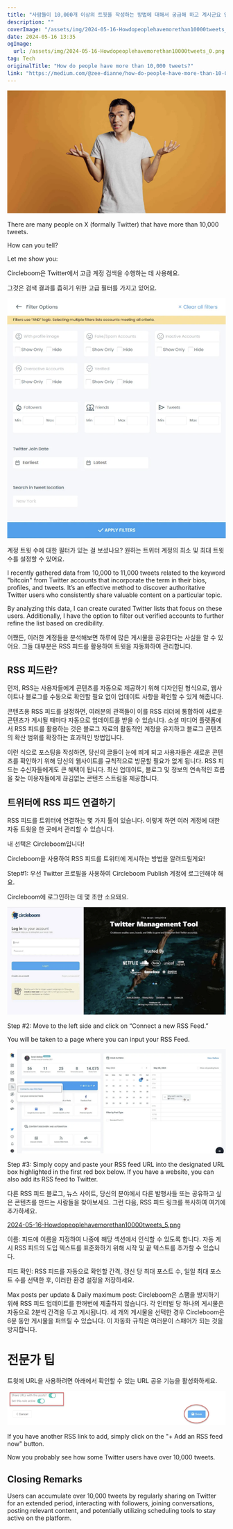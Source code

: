 ```yaml
---
title: "사람들이 10,000개 이상의 트윗을 작성하는 방법에 대해서 궁금해 하고 계시군요 인기 있는 소셜미디어 서비스인 트위터를 사용하면 많은 사람들이 많은 트윗을 작성하게 됩니다 트위터를 사용하다 보면 일상 생활 이야기, 관심사 및 소식을 공유할 수 있기 때문에 점차 많은 트윗이 생기게 됩니다 매일 활발하게 활동하고 다양한 주제에 관심을 가져 보시면 여러분도 금방 10,000개 이상의 트윗을 작성할 수 있을 거예요 부디 트위터를 통해 즐겁게 소통해보시길 바랍니다"
description: ""
coverImage: "/assets/img/2024-05-16-Howdopeoplehavemorethan10000tweets_0.png"
date: 2024-05-16 13:35
ogImage:
  url: /assets/img/2024-05-16-Howdopeoplehavemorethan10000tweets_0.png
tag: Tech
originalTitle: "How do people have more than 10,000 tweets?"
link: "https://medium.com/@zee-dianne/how-do-people-have-more-than-10-000-tweets-a4ac10511c68"
---
```



![Image](/assets/img/2024-05-16-Howdopeoplehavemorethan10000tweets_0.png)

There are many people on X (formally Twitter) that have more than 10,000 tweets.

How can you tell?

Let me show you:


<div class="content-ad"></div>

Circleboom은 Twitter에서 고급 계정 검색을 수행하는 데 사용해요.

그것은 검색 결과를 좁히기 위한 고급 필터를 가지고 있어요.

![Circleboom](/assets/img/2024-05-16-Howdopeoplehavemorethan10000tweets_1.png)

계정 트윗 수에 대한 필터가 있는 걸 보셨나요? 원하는 트위터 계정의 최소 및 최대 트윗 수를 설정할 수 있어요.

<div class="content-ad"></div>

I recently gathered data from 10,000 to 11,000 tweets related to the keyword "bitcoin" from Twitter accounts that incorporate the term in their bios, profiles, and tweets. It’s an effective method to discover authoritative Twitter users who consistently share valuable content on a particular topic.

By analyzing this data, I can create curated Twitter lists that focus on these users. Additionally, I have the option to filter out verified accounts to further refine the list based on credibility.

<div class="content-ad"></div>

어쨌든, 이러한 계정들을 분석해보면 하루에 많은 게시물을 공유한다는 사실을 알 수 있어요. 그들 대부분은 RSS 피드를 활용하여 트윗을 자동화하여 관리합니다.

## RSS 피드란?

먼저, RSS는 사용자들에게 콘텐츠를 자동으로 제공하기 위해 디자인된 형식으로, 웹사이트나 블로그를 수동으로 확인할 필요 없이 업데이트 사항을 확인할 수 있게 해줍니다.

콘텐츠용 RSS 피드를 설정하면, 여러분의 관객들이 이를 RSS 리더에 통합하여 새로운 콘텐츠가 게시될 때마다 자동으로 업데이트를 받을 수 있습니다. 소셜 미디어 플랫폼에서 RSS 피드를 활용하는 것은 블로그 자료의 활동적인 계정을 유지하고 블로그 콘텐츠의 확산 범위를 확장하는 효과적인 방법입니다.

<div class="content-ad"></div>

이런 식으로 포스팅을 작성하면, 당신의 글들이 눈에 띄게 되고 사용자들은 새로운 콘텐츠를 확인하기 위해 당신의 웹사이트를 규칙적으로 방문할 필요가 없게 됩니다. RSS 피드는 수신자들에게도 큰 혜택이 됩니다. 최신 업데이트, 블로그 및 정보의 연속적인 흐름을 찾는 이용자들에게 끊김없는 콘텐츠 스트림을 제공합니다.

## 트위터에 RSS 피드 연결하기

RSS 피드를 트위터에 연결하는 몇 가지 툴이 있습니다. 이렇게 하면 여러 계정에 대한 자동 트윗을 한 곳에서 관리할 수 있습니다.

내 선택은 Circleboom입니다!

<div class="content-ad"></div>

Circleboom을 사용하여 RSS 피드를 트위터에 게시하는 방법을 알려드릴게요!

Step#1: 우선 Twitter 프로필을 사용하여 Circleboom Publish 계정에 로그인해야 해요.

Circleboom에 로그인하는 데 몇 초만 소요돼요.

![Circleboom](/assets/img/2024-05-16-Howdopeoplehavemorethan10000tweets_3.png)

<div class="content-ad"></div>

Step #2: Move to the left side and click on “Connect a new RSS Feed.”

You will be taken to a page where you can input your RSS Feed.

![RSS Feed Page](/assets/img/2024-05-16-Howdopeoplehavemorethan10000tweets_4.png)

Step #3: Simply copy and paste your RSS feed URL into the designated URL box highlighted in the first red box below. If you have a website, you can also add its RSS feed to Twitter.

<div class="content-ad"></div>

다른 RSS 피드 블로그, 뉴스 사이트, 당신의 분야에서 다른 발행사들 또는 공유하고 싶은 콘텐츠를 만드는 사람들을 찾아보세요. 그런 다음, RSS 피드 링크를 복사하여 여기에 추가하세요.

[2024-05-16-Howdopeoplehavemorethan10000tweets_5.png](/assets/img/2024-05-16-Howdopeoplehavemorethan10000tweets_5.png)

이름: 피드에 이름을 지정하여 나중에 해당 섹션에서 인식할 수 있도록 합니다. 자동 게시 RSS 피드의 도입 텍스트를 표준화하기 위해 시작 및 끝 텍스트를 추가할 수 있습니다.

피드 확인: RSS 피드를 자동으로 확인할 간격, 갱신 당 최대 포스트 수, 일일 최대 포스트 수를 선택한 후, 이러한 환경 설정을 저장하세요.

<div class="content-ad"></div>

Max posts per update & Daily maximum post: Circleboom은 스팸을 방지하기 위해 RSS 피드 업데이트를 한꺼번에 제출하지 않습니다. 각 인터벌 당 하나의 게시물은 자동으로 2분씩 간격을 두고 게시됩니다. 세 개의 게시물을 선택한 경우 Circleboom은 6분 동안 게시물을 퍼뜨릴 수 있습니다. 이 자동화 규칙은 여러분이 스패머가 되는 것을 방지합니다.

# 전문가 팁

트윗에 URL을 사용하려면 아래에서 확인할 수 있는 URL 공유 기능을 활성화하세요.

![이미지 표시](/assets/img/2024-05-16-Howdopeoplehavemorethan10000tweets_6.png)

<div class="content-ad"></div>

If you have another RSS link to add, simply click on the "+ Add an RSS feed now" button.

Now you probably see how some Twitter users have over 10,000 tweets.

## Closing Remarks

Users can accumulate over 10,000 tweets by regularly sharing on Twitter for an extended period, interacting with followers, joining conversations, posting relevant content, and potentially utilizing scheduling tools to stay active on the platform.
